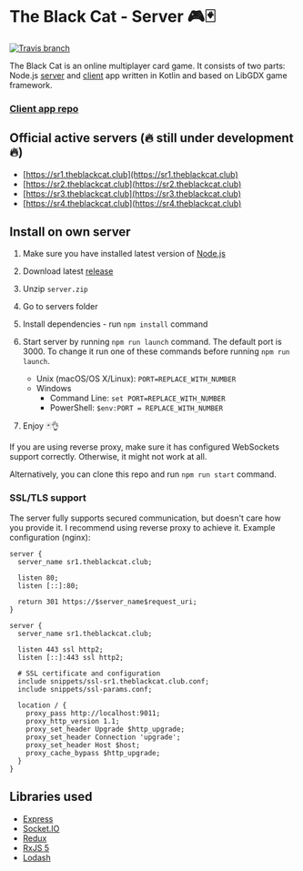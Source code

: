 # The Black Cat - Server 🎮🃏

[![Travis branch](https://img.shields.io/travis/ErikCupal/the-black-cat-server/master.svg?style=flat-square)](https://travis-ci.org/ErikCupal/the-black-cat-server)

The Black Cat is an online multiplayer card game. It consists of two parts: Node.js [server](https://github.com/ErikCupal/the-black-cat-server) and [client](https://github.com/ErikCupal/the-black-cat-client) app written in Kotlin and based on LibGDX game framework.

### [Client app repo](https://github.com/ErikCupal/the-black-cat-client)

## Official active servers (🔥 still under development 🔥)

* [https://sr1.theblackcat.club](https://sr1.theblackcat.club)
* [https://sr2.theblackcat.club](https://sr2.theblackcat.club)
* [https://sr3.theblackcat.club](https://sr3.theblackcat.club)
* [https://sr4.theblackcat.club](https://sr4.theblackcat.club)

## Install on own server

1. Make sure you have installed latest version of [Node.js](https://nodejs.org/)
1. Download latest [release](https://github.com/ErikCupal/the-black-cat-server/releases)
1. Unzip `server.zip`
1. Go to servers folder
1. Install dependencies - run `npm install` command
1. Start server by running `npm run launch` command. The default port is 3000. To change it run one of these commands before running `npm run launch`.

    * Unix (macOS/OS X/Linux): `PORT=REPLACE_WITH_NUMBER`
    * Windows
      * Command Line: `set PORT=REPLACE_WITH_NUMBER`
      * PowerShell: `$env:PORT = REPLACE_WITH_NUMBER`
1. Enjoy 🃏👌

If you are using reverse proxy, make sure it has configured WebSockets support correctly. Otherwise, it might not work at all.

Alternatively, you can clone this repo and run `npm run start` command.

### SSL/TLS support

The server fully supports secured communication, but doesn't care how you provide it. I recommend using reverse proxy to achieve it. Example configuration (nginx):

```nginx
server {
  server_name sr1.theblackcat.club;

  listen 80;
  listen [::]:80;

  return 301 https://$server_name$request_uri;
}

server {
  server_name sr1.theblackcat.club;

  listen 443 ssl http2;
  listen [::]:443 ssl http2;

  # SSL certificate and configuration
  include snippets/ssl-sr1.theblackcat.club.conf;
  include snippets/ssl-params.conf;

  location / {
    proxy_pass http://localhost:9011;
    proxy_http_version 1.1;
    proxy_set_header Upgrade $http_upgrade;
    proxy_set_header Connection 'upgrade';
    proxy_set_header Host $host;
    proxy_cache_bypass $http_upgrade;
  }
}
```

## Libraries used

* [Express](https://github.com/expressjs/express)
* [Socket.IO](https://github.com/socketio/socket.io)
* [Redux](https://github.com/reactjs/redux)
* [RxJS 5](https://github.com/ReactiveX/rxjs)
* [Lodash](https://github.com/lodash/lodash)